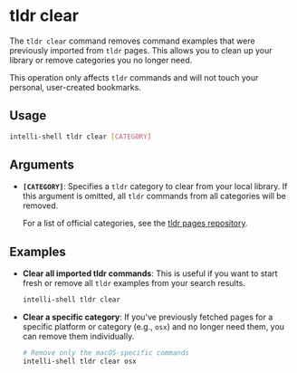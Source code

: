 # tldr clear

The `tldr clear` command removes command examples that were previously imported from `tldr` pages. This allows you to
clean up your library or remove categories you no longer need.

This operation only affects `tldr` commands and will not touch your personal, user-created bookmarks.

## Usage

```sh
intelli-shell tldr clear [CATEGORY]
```

## Arguments

- **`[CATEGORY]`**: Specifies a `tldr` category to clear from your local library. If this argument is omitted, all
  `tldr` commands from all categories will be removed.

  For a list of official categories, see the [tldr pages repository](https://github.com/tldr-pages/tldr/tree/main/pages).

## Examples

- **Clear all imported tldr commands**:
  This is useful if you want to start fresh or remove all `tldr` examples from your search results.

  ```sh
  intelli-shell tldr clear
  ```

- **Clear a specific category**:
  If you've previously fetched pages for a specific platform or category (e.g., `osx`) and no longer need them, you can
  remove them individually.

  ```sh
  # Remove only the macOS-specific commands
  intelli-shell tldr clear osx
  ```
